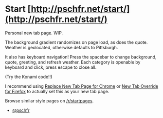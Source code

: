 # Start [http://pschfr.net/start/](http://pschfr.net/start/)
Personal new tab page. WIP.

The background gradient randomizes on page load, as does the quote. Weather is geolocated, otherwise defaults to Pittsburgh.

It also has keyboard navigation! Press the spacebar to change background, quote, greeting, and refresh weather. Each category is openable by keyboard and click, press escape to close all.

(Try the Konami code!!)

I recommend using [Replace New Tab Page for Chrome](https://chrome.google.com/webstore/detail/replace-new-tab-page/cnkhddihkmmiiclaipbaaelfojkmlkja) or [New Tab Override for Firefox](https://addons.mozilla.org/en-US/firefox/addon/new-tab-override/) to actually set this as your new tab page.

Browse similar style pages on [/r/startpages](https://reddit.com/r/startpages).

 - [@pschfr](http://twitter.com/pschfr)
